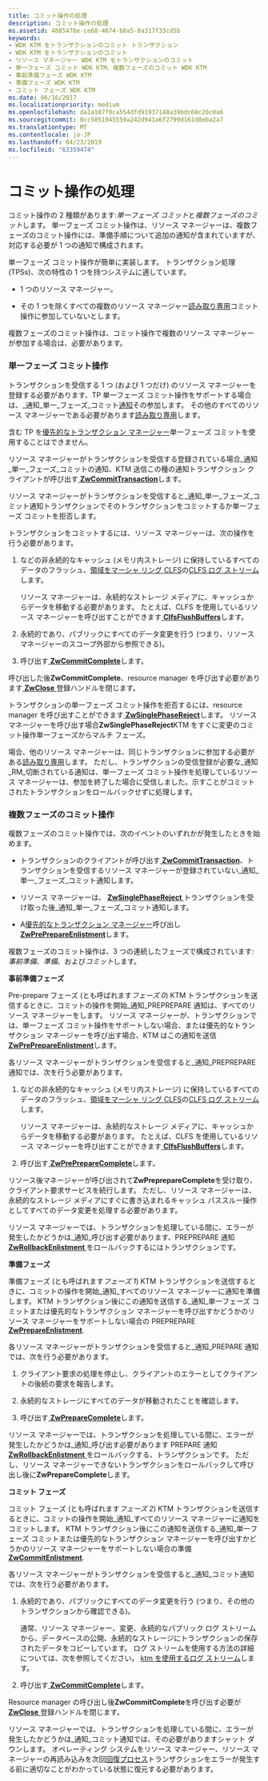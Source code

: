 ```yaml
---
title: コミット操作の処理
description: コミット操作の処理
ms.assetid: 4885476e-ce68-4674-b8a5-8a317f33cd5b
keywords:
- WDK KTM をトランザクションのコミット トランザクション
- WDK KTM をトランザクションのコミット
- リソース マネージャー WDK KTM をトランザクションのコミット
- 単一フェーズ コミット WDK KTM、複数フェーズのコミット WDK KTM
- 事前準備フェーズ WDK KTM
- 準備フェーズ WDK KTM
- コミット フェーズ WDK KTM
ms.date: 06/16/2017
ms.localizationpriority: medium
ms.openlocfilehash: da1a107f0ca554dfd91937148a39bdc68c20c0a6
ms.sourcegitcommit: 0cc5051945559a242d941a6f2799d161d8eba2a7
ms.translationtype: MT
ms.contentlocale: ja-JP
ms.lasthandoff: 04/23/2019
ms.locfileid: "63359474"
---
```

# <a name="handling-commit-operations"></a>コミット操作の処理


コミット操作の 2 種類があります:*単一フェーズ コミット*と*複数フェーズのコミット*します。 単一フェーズ コミット操作は、リソース マネージャーは、複数フェーズのコミット操作には、準備手順について追加の通知が含まれていますが、対応する必要が 1 つの通知で構成されます。

単一フェーズ コミット操作が簡単に実装します。 トランザクション処理 (TPSs)、次の特性の 1 つを持つシステムに適しています。

-   1 つのリソース マネージャー。

-   その 1 つを除くすべての複数のリソース マネージャー[読み取り専用](creating-a-resource-manager.md#kernel-creating-a-read-only-enlistment)コミット操作に参加していないとします。

複数フェーズのコミット操作は、コミット操作で複数のリソース マネージャーが参加する場合は、必要があります。

### <a name="single-phase-commit-operations"></a>単一フェーズ コミット操作

トランザクションを受信する 1 つ (および 1 つだけ) のリソース マネージャーを登録する必要があります、TP 単一フェーズ コミット操作をサポートする場合は、\_通知\_単一\_フェーズ\_コミット[通知](transaction-notifications.md)その参加します。 その他のすべてのリソース マネージャーである必要があります[読み取り専用](creating-a-resource-manager.md#kernel-creating-a-read-only-enlistment)します。

含む TP を[優先的なトランザクション マネージャー](creating-a-superior-transaction-manager.md)単一フェーズ コミットを使用することはできません。

リソース マネージャーがトランザクションを受信する登録されている場合\_通知\_単一\_フェーズ\_コミットの通知、KTM 送信この種の通知トランザクション クライアントが呼び出す[ **ZwCommitTransaction**](https://msdn.microsoft.com/library/windows/hardware/ff566420)します。

リソース マネージャーがトランザクションを受信すると\_通知\_単一\_フェーズ\_コミット通知トランザクションでそのトランザクションをコミットするか単一フェーズ コミットを拒否します。

トランザクションをコミットするには、リソース マネージャーは、次の操作を行う必要があります。

1.  などの非永続的なキャッシュ (メモリ内ストレージ) に保持しているすべてのデータのフラッシュ、[領域をマーシャ リング CLFS](clfs-marshalling-areas.md)の[CLFS ログ ストリーム](using-log-streams-with-ktm.md)します。

    リソース マネージャーは、永続的なストレージ メディアに、キャッシュからデータを移動する必要があります。 たとえば、CLFS を使用しているリソース マネージャーを呼び出すことができます[ **ClfsFlushBuffers**](https://msdn.microsoft.com/library/windows/hardware/ff541544)します。

2.  永続的であり、パブリックにすべてのデータ変更を行う (つまり、リソース マネージャーのスコープ外部から参照できる)。

3.  呼び出す[ **ZwCommitComplete**](https://msdn.microsoft.com/library/windows/hardware/ff566418)します。

呼び出した後**ZwCommitComplete**、resource manager を呼び出す必要があります[ **ZwClose** ](https://msdn.microsoft.com/library/windows/hardware/ff566417)登録ハンドルを閉じます。

トランザクションの単一フェーズ コミット操作を拒否するには、resource manager を呼び出すことができます[ **ZwSinglePhaseReject**](https://msdn.microsoft.com/library/windows/hardware/ff567113)します。 リソース マネージャーを呼び出す場合**ZwSinglePhaseReject**KTM をすぐに変更のコミット操作単一フェーズからマルチ フェーズ。

場合、他のリソース マネージャーは、同じトランザクションに参加する必要がある[読み取り専用](creating-a-resource-manager.md#kernel-creating-a-read-only-enlistment)します。 ただし、トランザクションの受信登録が必要な\_通知\_RM\_切断されている通知は、単一フェーズ コミット操作を処理しているリソース マネージャーは、参加を終了した場合に受信しました。示すことがコミットされたトランザクションをロールバックせずに処理します。

### <a name="multi-phase-commit-operations"></a>複数フェーズのコミット操作

複数フェーズのコミット操作では、次のイベントのいずれかが発生したときを始めます。

-   トランザクションのクライアントが呼び出す[ **ZwCommitTransaction**](https://msdn.microsoft.com/library/windows/hardware/ff566420)、トランザクションを受信するリソース マネージャーが登録されていない\_通知\_単一\_フェーズ\_コミット通知します。

-   リソース マネージャーは、 [ **ZwSinglePhaseReject** ](https://msdn.microsoft.com/library/windows/hardware/ff567113)トランザクションを受け取った後\_通知\_単一\_フェーズ\_コミット通知します。

-   A[優先的なトランザクション マネージャー](creating-a-superior-transaction-manager.md)呼び出し[ **ZwPrePrepareEnlistment**](https://msdn.microsoft.com/library/windows/hardware/ff567044)します。

複数フェーズのコミット操作は、3 つの連続したフェーズで構成されています:*事前準備*、*準備*、および*コミット*します。

**事前準備フェーズ**

Pre-prepare フェーズ (とも呼ばれます*フェーズ 0*) KTM トランザクションを送信するときに、コミットの操作を開始\_通知\_PREPREPARE 通知は、すべてのリソース マネージャーをします。 リソース マネージャーが、トランザクションでは、単一フェーズ コミット操作をサポートしない場合、または優先的なトランザクション マネージャーを呼び出す場合、KTM はこの通知を送信[ **ZwPrePrepareEnlistment**](https://msdn.microsoft.com/library/windows/hardware/ff567044)します。

各リソース マネージャーがトランザクションを受信すると\_通知\_PREPREPARE 通知では、次を行う必要があります。

1.  などの非永続的なキャッシュ (メモリ内ストレージ) に保持しているすべてのデータのフラッシュ、[領域をマーシャ リング CLFS](clfs-marshalling-areas.md)の[CLFS ログ ストリーム](using-log-streams-with-ktm.md)します。

    リソース マネージャーは、永続的なストレージ メディアに、キャッシュからデータを移動する必要があります。 たとえば、CLFS を使用しているリソース マネージャーを呼び出すことができます[ **ClfsFlushBuffers**](https://msdn.microsoft.com/library/windows/hardware/ff541544)します。

2.  呼び出す[ **ZwPrePrepareComplete**](https://msdn.microsoft.com/library/windows/hardware/ff567040)します。

リソース後マネージャーが呼び出されて**ZwPreprepareComplete**を受け取り、クライアント要求サービスを続行します。 ただし、リソース マネージャーは、永続的なストレージ メディアにすぐに書き込まれるキャッシュ パススルー操作としてすべてのデータ変更を処理する必要があります。

リソース マネージャーでは、トランザクションを処理している間に、エラーが発生したかどうかは\_通知\_呼び出す必要があります、PREPREPARE 通知[ **ZwRollbackEnlistment** ](https://msdn.microsoft.com/library/windows/hardware/ff567083)をロールバックするにはトランザクションです。

**準備フェーズ**

準備フェーズ (とも呼ばれます*フェーズ 1*) KTM トランザクションを送信するときに、コミットの操作を開始\_通知\_すべてのリソース マネージャーに通知を準備します。 KTM トランザクション後にこの通知を送信する\_通知\_単一フェーズ コミットまたは優先的なトランザクション マネージャーを呼び出すかどうかのリソース マネージャーをサポートしない場合の PREPREPARE [ **ZwPrepareEnlistment**](https://msdn.microsoft.com/library/windows/hardware/ff567039).

各リソース マネージャーがトランザクションを受信すると\_通知\_PREPARE 通知では、次を行う必要があります。

1.  クライアント要求の処理を停止し、クライアントのエラーとしてクライアントの後続の要求を報告します。

2.  永続的なストレージにすべてのデータが移動されたことを確認します。

3.  呼び出す[ **ZwPrepareComplete**](https://msdn.microsoft.com/library/windows/hardware/ff567037)します。

リソース マネージャーでは、トランザクションを処理している間に、エラーが発生したかどうかは\_通知\_呼び出す必要があります PREPARE 通知[ **ZwRollbackEnlistment** ](https://msdn.microsoft.com/library/windows/hardware/ff567083)をロールバックする、トランザクションです。 ただし、リソース マネージャーできないトランザクションをロールバックして呼び出し後に**ZwPrepareComplete**します。

**コミット フェーズ**

コミット フェーズ (とも呼ばれます*フェーズ 2*) KTM トランザクションを送信するときに、コミットの操作を開始\_通知\_すべてのリソース マネージャーに通知をコミットします。 KTM トランザクション後にこの通知を送信する\_通知\_単一フェーズ コミットまたは優先的なトランザクション マネージャーを呼び出すかどうかのリソース マネージャーをサポートしない場合の準備[ **ZwCommitEnlistment**](https://msdn.microsoft.com/library/windows/hardware/ff566419).

各リソース マネージャーがトランザクションを受信すると\_通知\_コミット通知では、次を行う必要があります。

1.  永続的であり、パブリックにすべてのデータ変更を行う (つまり、その他のトランザクションから確認できる)。

    通常、リソース マネージャー、変更、永続的なパブリック ログ ストリームから、データベースの公開、永続的なストレージにトランザクションの保存されたデータをコピーしています。 ログ ストリームを使用する方法の詳細については、次を参照してください。 [ktm を使用するログ ストリーム](using-log-streams-with-ktm.md)します。

2.  呼び出す[ **ZwCommitComplete**](https://msdn.microsoft.com/library/windows/hardware/ff566418)します。

Resource manager の呼び出し後**ZwCommitComplete**を呼び出す必要が[ **ZwClose** ](https://msdn.microsoft.com/library/windows/hardware/ff566417)登録ハンドルを閉じます。

リソース マネージャーでは、トランザクションを処理している間に、エラーが発生したかどうかは\_通知\_コミット通知では、その必要がありますシャット ダウンします。 オペレーティング システムをリソース マネージャー、リソース マネージャーの再読み込みを次回[回復プロセス](handling-recovery-operations.md)トランザクションをエラーが発生する前に適切なことがわかっている状態に復元する必要があります。

 

 




